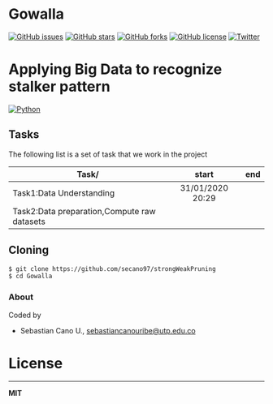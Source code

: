 # Gowalla

[![GitHub issues](https://img.shields.io/github/issues/h3ct0rjs/cliente-servidor.svg)](https://github.com/secano97/strongWeakPruning)
[![GitHub stars](https://img.shields.io/github/stars/h3ct0rjs/cliente-servidor.svg)](https://github.com/secano97/strongWeakPruning)
[![GitHub forks](https://img.shields.io/github/forks/h3ct0rjs/cliente-servidor.svg)](https://github.com/secano97/strongWeakPruning)
[![GitHub license](https://img.shields.io/github/license/h3ct0rjs/cliente-servidor.svg)](https://github.com/secano97/strongWeakPruning)
[![Twitter](https://img.shields.io/twitter/url/https/github.com/h3ct0rjs/cliente-servidor.svg?style=social)](https://github.com/secano97/strongWeakPruning)

# Applying Big Data to recognize stalker pattern 
[![Python](https://www.python.org/static/community_logos/python-powered-w-100x40.png)](https://www.python.org/)

## Tasks
The following list is a set of task that we work in the project

| Task/   |      start     |  end |
|----------|:-------------:|------:|
| Task1:Data Understanding |  31/01/2020 20:29 | |
| Task2:Data preparation,Compute raw datasets |  | 


## Cloning
```bash
$ git clone https://github.com/secano97/strongWeakPruning
$ cd Gowalla
```
### About 
Coded by
* Sebastian Cano U., sebastiancanouribe@utp.edu.co

# License
----
**MIT**

